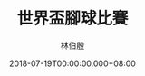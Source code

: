 ---
issue: 284
title: 世界盃腳球比賽
author: 林伯殷
language: 饒平
date: 2018-07-19T00:00:00.000+08:00
topic: 抒懷
difficulty: 2
wikidata: Q98096164
wikidata_link: https://www.wikidata.org/wiki/Q98096164
author_wikidata_link: https://www.wikidata.org/wiki/Q98096277
author_wikidata: Q98096277
---